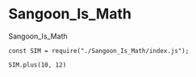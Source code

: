 # Sangoon_Is_Math
Sangoon_Is_Math 

```
const SIM = require("./Sangoon_Is_Math/index.js");

SIM.plus(10, 12)
```

